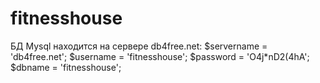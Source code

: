 # fitnesshouse
БД Mysql находится на сервере db4free.net:
$servername = 'db4free.net';
$username = 'fitnesshouse';
$password = 'O4j*nD2(4hA';
$dbname = 'fitnesshouse';